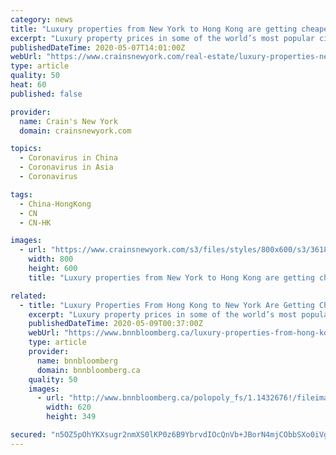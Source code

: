 ```yaml
---
category: news
title: "Luxury properties from New York to Hong Kong are getting cheaper"
excerpt: "Luxury property prices in some of the world’s most popular cities fell in the first quarter as Covid-19 began to take its toll on the real estate sector. High-end homes in New York, London, Hong Kong,"
publishedDateTime: 2020-05-07T14:01:00Z
webUrl: "https://www.crainsnewyork.com/real-estate/luxury-properties-new-york-hong-kong-are-getting-cheaper"
type: article
quality: 50
heat: 60
published: false

provider:
  name: Crain's New York
  domain: crainsnewyork.com

topics:
  - Coronavirus in China
  - Coronavirus in Asia
  - Coronavirus

tags:
  - China-HongKong
  - CN
  - CN-HK

images:
  - url: "https://www.crainsnewyork.com/s3/files/styles/800x600/s3/361847628.jpg"
    width: 800
    height: 600
    title: "Luxury properties from New York to Hong Kong are getting cheaper"

related:
  - title: "Luxury Properties From Hong Kong to New York Are Getting Cheaper"
    excerpt: "Luxury property prices in some of the world’s most popular cities fell in the first quarter as Covid-19 began to take its toll on the real estate sector."
    publishedDateTime: 2020-05-09T00:37:00Z
    webUrl: "https://www.bnnbloomberg.ca/luxury-properties-from-hong-kong-to-new-york-are-getting-cheaper-1.1432675"
    type: article
    provider:
      name: bnnbloomberg
      domain: bnnbloomberg.ca
    quality: 50
    images:
      - url: "http://www.bnnbloomberg.ca/polopoly_fs/1.1432676!/fileimage/httpImage/image.png_gen/derivatives/landscape_620/bc-luxury-properties-from-hong-kong-to-new-york-are-getting-cheaper.png"
        width: 620
        height: 349

secured: "n5OZ5pOhYKXsugr2nmXS0lKP0z6B9YbrvdIOcQnVb+JBorN4mjCObbSXo0iVgK0B+bZ6OXsAG15S6sIsUeFywWnPHBAaIBlgdATAft6li5OYPQ79lEejbK/+jbebz/5zhz7ps8WMzqhAnpulKiK+H8xHQDuloIttTboUt1pdySCufs7sDY0/Zoa/KMYEvFVYAlKP+tM5uE2AieGMVASXbOWlknRUQSOnmRubaqdxBhK6ShYU9skligSx/UycoCuuumshnCCw5ap8Wbd6OPyZ7pwv/8f0w+m9SVgVyIofBXbZjongJgmm43LyzAg/zOJxChTEuu5vVWS4Kmnm7H7G9w5t3tiICu+DsrM76IuRdR5zC8vx4zEG/RWMsczm7gy30gW6t/+flmgbsCsouWu+PJiLI68jGIieeg+4oQBv/fH23SywXx9pTiEdD2Y4bp9blGBZu0ynDTPnubt4vvClThDbjxgZh/FWaLvTiA/FgEg=;JoYUet/QjzojSj5flClMng=="
---
```


